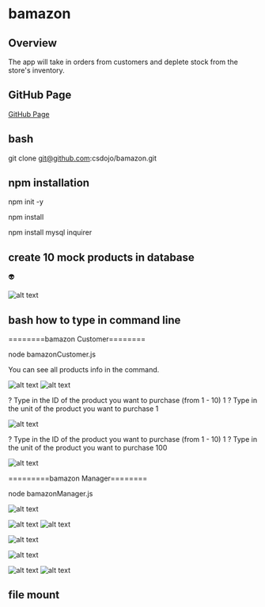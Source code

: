 # bamazon

## Overview

The app will take in orders from customers and deplete stock from the store's inventory.

## GitHub Page

[GitHub Page](https://csdojo.github.io/bamazon/)


## bash
git clone 
git@github.com:csdojo/bamazon.git

## npm installation

npm init -y

npm install

npm install mysql inquirer

## create 10 mock products in database

:alien:

![alt text](mock.PNG)

## bash how to type in command line

========bamazon Customer========

node bamazonCustomer.js

You can see all products info in the command. 

![alt text](info1.PNG)
![alt text](info2.PNG)

? Type in the ID of the product you want to purchase (from 1 - 10) 1
? Type in the unit of the product you want to purchase 1

![alt text](purchase1.PNG)

? Type in the ID of the product you want to purchase (from 1 - 10) 1
? Type in the unit of the product you want to purchase 100

![alt text](purchase2.PNG)

=========bamazon Manager========

node bamazonManager.js

![alt text](managerselection.PNG)

![alt text](view1.PNG)
![alt text](view2.PNG)

![alt text](low.PNG)

![alt text](add1.PNG)

![alt text](add2.PNG)
![alt text](add3.PNG)

## file mount
[js#1]:bamazonCustomer.js

[json#1]:package-lock.json
[json#2]:package.json

[sql#1]:db/schema.sql
[sql#2]:db/seeds.sql